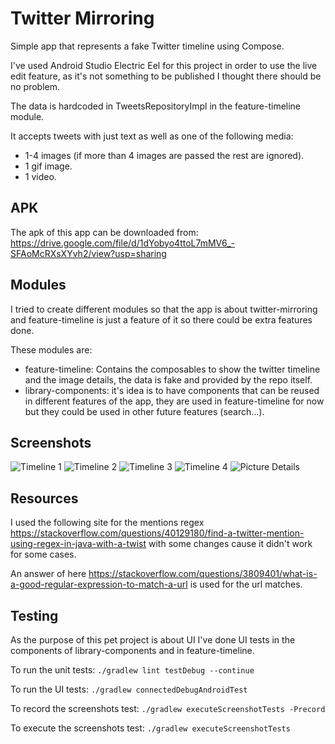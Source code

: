 # Twitter Mirroring

Simple app that represents a fake Twitter timeline using Compose.

I've used Android Studio Electric Eel for this project in order to use the live edit feature, 
as it's not something to be published I thought there should be no problem.

The data is hardcoded in TweetsRepositoryImpl in the feature-timeline module.

It accepts tweets with just text as well as one of the following media:
- 1-4 images (if more than 4 images are passed the rest are ignored).
- 1 gif image.
- 1 video.

## APK

The apk of this app can be downloaded from:
https://drive.google.com/file/d/1dYobyo4ttoL7mMV6_-SFAoMcRXsXYvh2/view?usp=sharing

## Modules
I tried to create different modules so that the app is about twitter-mirroring and feature-timeline
is just a feature of it so there could be extra features done.

These modules are:
- feature-timeline: Contains the composables to show the twitter timeline and the image details, 
the data is fake and provided by the repo itself.
- library-components: it's idea is to have components that can be reused in different features of 
the app, they are used in feature-timeline for now but they could be used in other future features 
(search...).

## Screenshots

![Timeline 1](/screenshots/timeline1.png "Timeline 1")
![Timeline 2](/screenshots/timeline2.png "Timeline 2")
![Timeline 3](/screenshots/timeline3.png "Timeline 3")
![Timeline 4](/screenshots/timeline4.png "Timeline 4")
![Picture Details](/screenshots/pictureDetails.png "Picture Details")

## Resources

I used the following site for the mentions regex 
https://stackoverflow.com/questions/40129180/find-a-twitter-mention-using-regex-in-java-with-a-twist 
with some changes cause it didn't work for some cases.

An answer of here https://stackoverflow.com/questions/3809401/what-is-a-good-regular-expression-to-match-a-url 
is used for the url matches.

## Testing

As the purpose of this pet project is about UI I've done UI tests in the components of library-components
and in feature-timeline.

To run the unit tests: `./gradlew lint testDebug --continue`

To run the UI tests: `./gradlew connectedDebugAndroidTest`

To record the screenshots test: `./gradlew executeScreenshotTests -Precord`

To execute the screenshots test: `./gradlew executeScreenshotTests`
